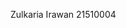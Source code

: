 Zulkaria Irawan 
21510004

<!---
bangzeone/bangzeone is a ✨ special ✨ repository because its `README.md` (this file) appears on your GitHub profile.
You can click the Preview link to take a look at your changes.
--->
